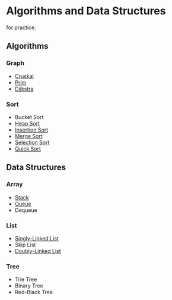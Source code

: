 # Algorithms and Data Structures
for practice.

## Algorithms
### Graph
* [Cruskal](Algorithm/Graph/Cruskal.cpp)
* [Prim](Algorithm/Graph/Prim.cpp)
* [Dijkstra](Algorithm/Graph/Dijkstra.cpp)

### Sort
* Bucket Sort
* [Heap Sort](Algorithm/Sort/HeapSort.cpp)
* [Insertion Sort](Algorithm/Sort/InsertionSort.cpp)
* [Merge Sort](Algorithm/Sort/MergeSort.cpp)
* [Selection Sort](Algorithm/Sort/SelectionSort.cpp)
* [Quick Sort](Algorithm/Sort/QuickSort.cpp)

## Data Structures
### Array
* [Stack](DataStructure/Stack.cpp)
* [Queue](DataStructure/Queue.cpp)
* Dequeue

### List
* [Singly-Linked List](DataStructure/SinglyLinkedList.cpp)
* Skip List
* [Doubly-Linked List](DataStructure/DoublyLinkedList.cpp)

### Tree
* Trie Tree
* Binary Tree
* Red-Black Tree
